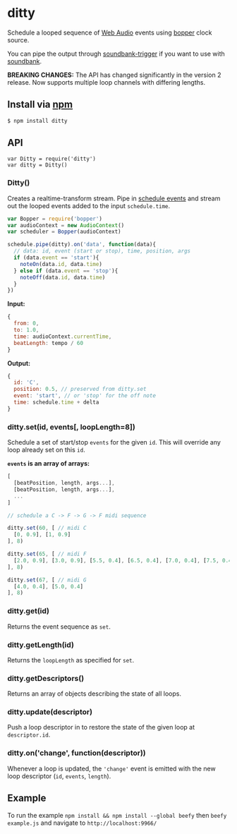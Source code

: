 ditty
===

Schedule a looped sequence of [Web Audio](https://developer.mozilla.org/en-US/docs/Web/API/Web_Audio_API) events using [bopper](https://github.com/mmckegg/bopper) clock source.

You can pipe the output through [soundbank-trigger](https://github.com) if you want to use with [soundbank](https://github.com/mmckegg/soundbank).

**BREAKING CHANGES:** The API has changed significantly in the version 2 release. Now supports multiple loop channels with differing lengths.

## Install via [npm](https://npmjs.org/packages/ditty)

```bash
$ npm install ditty
```

## API

```
var Ditty = require('ditty')
var ditty = Ditty()
```

### Ditty()

Creates a realtime-transform stream. Pipe in [schedule events](https://github.com/mmckegg/bopper) and stream out the looped events added to the input `schedule.time`.

```js
var Bopper = require('bopper')
var audioContext = new AudioContext()
var scheduler = Bopper(audioContext)

schedule.pipe(ditty).on('data', function(data){
  // data: id, event (start or stop), time, position, args
  if (data.event == 'start'){
    noteOn(data.id, data.time)
  } else if (data.event == 'stop'){
    noteOff(data.id, data.time)
  }
})
```

**Input:**

```js
{
  from: 0,
  to: 1.0,
  time: audioContext.currentTime,
  beatLength: tempo / 60
}
```

**Output:**

```js
{
  id: 'C',
  position: 0.5, // preserved from ditty.set
  event: 'start', // or 'stop' for the off note
  time: schedule.time + delta
}
```

### ditty.set(id, events[, loopLength=8])

Schedule a set of start/stop `events` for the given `id`. This will override any loop already set on this `id`.

**`events` is an array of arrays:**

```js
[
  [beatPosition, length, args...],
  [beatPosition, length, args...],
  ...
]
```

```js
// schedule a C -> F -> G -> F midi sequence

ditty.set(60, [ // midi C
  [0, 0.9], [1, 0.9]
], 8)

ditty.set(65, [ // midi F
  [2.0, 0.9], [3.0, 0.9], [5.5, 0.4], [6.5, 0.4], [7.0, 0.4], [7.5, 0.4],
], 8)

ditty.set(67, [ // midi G
  [4.0, 0.4], [5.0, 0.4]
], 8)
```

### ditty.get(id)

Returns the event sequence as `set`.

### ditty.getLength(id)

Returns the `loopLength` as specified for `set`.

### ditty.getDescriptors()

Returns an array of objects describing the state of all loops.

### ditty.update(descriptor)

Push a loop descriptor in to restore the state of the given loop at `descriptor.id`.

### ditty.on('change', function(descriptor))

Whenever a loop is updated, the `'change'` event is emitted with the new loop descriptor (`id`, `events`, `length`).

## Example

To run the example `npm install && npm install --global beefy` then `beefy example.js` and navigate to `http://localhost:9966/`
